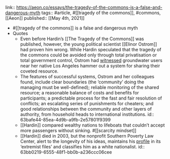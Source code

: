 link:: https://aeon.co/essays/the-tragedy-of-the-commons-is-a-false-and-dangerous-myth
tags:: #article, #[[tragedy of the commons]], #commons, [[Aeon]] 
published:: [[May 4th, 2021]]

- #[[tragedy of the commons]] is a false and dangerous myth
- Quotes
	- Even before Hardin’s [[The Tragedy of the Commons]] was published, however, the young political scientist [[Elinor Ostrom]] had proven him wrong. While Hardin speculated that the tragedy of the commons could be avoided only through total privatisation or total government control, Ostrom had [witnessed](https://dlc.dlib.indiana.edu/dlc/handle/10535/3581) groundwater users near her native Los Angeles hammer out a system for sharing their coveted resource.
	- The features of successful systems, Ostrom and her colleagues found, include clear boundaries (the ‘community’ doing the managing must be well-defined); reliable monitoring of the shared resource; a reasonable balance of costs and benefits for participants; a predictable process for the fast and fair resolution of conflicts; an escalating series of punishments for cheaters; and good relationships between the community and other layers of authority, from household heads to international institutions.
	  id:: 63bafe44-85ea-4d9b-a9fb-2e57801f9399
	- [[Hardin]] compared wealthy nations to lifeboats that couldn’t accept more passengers without sinking. #[[scarcity mindset]]
	- [[Hardin]] died in 2003, but the nonprofit Southern Poverty Law Center, alert to the longevity of his ideas, maintains his [profile](https://www.splcenter.org/fighting-hate/extremist-files/individual/garrett-hardin) in its ‘extremist files’ and classifies him as a white nationalist.
	  id:: 63bb0219-6555-48f1-bb0b-a236ccc06cee